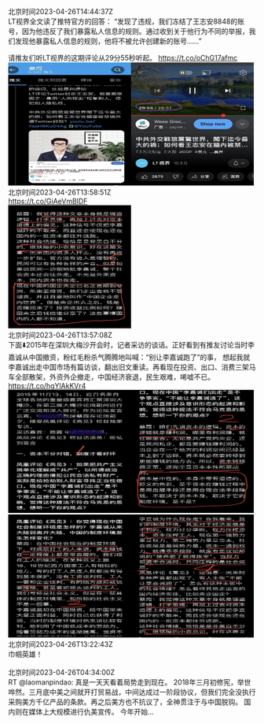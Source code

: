 北京时间2023-04-26T14:44:37Z<br>LT视界全文读了推特官方的回答：
“发现了违规，我们冻结了王志安8848的账号，因为他违反了我们暴露私人信息的规则。通过收到关于他行为不同的举报，我们发现他暴露私人信息的规则，他将不被允许创建新的账号……”

请推友们听LT视界的这期评论从29分55秒听起。 https://t.co/oChG17afmc<br><img src='/temp/2023/1651115044690882561_0.jpg' width='250' height='250'><img src='/temp/2023/1651115044690882561_1.jpg' width='250' height='250'><br>北京时间2023-04-26T13:58:51Z<br>https://t.co/GiAeVmBlDF<br><img src='/temp/2023/1651103527606063109_0.jpg' width='250' height='250'><br>北京时间2023-04-26T13:57:08Z<br>下面⬇️2015年在深圳大梅沙开会时，记者采访的谈话。正好看到有推友讨论当时李嘉诚从中国撤资，粉红毛粉杀气腾腾地叫喊：“别让李嘉诚跑了”的事，
想起我就李嘉诚出走中国市场有篇访谈，翻出旧文重读。再看现在投资、出口、消费三架马车全部散架，外资外企撤走，中国经济衰退，民生艰难，唏嘘不已。 https://t.co/hgYlAkKVr4<br><img src='/temp/2023/1651103094598701057_0.jpg' width='250' height='250'><img src='/temp/2023/1651103094598701057_1.jpg' width='250' height='250'><img src='/temp/2023/1651103094598701057_2.jpg' width='250' height='250'><img src='/temp/2023/1651103094598701057_3.jpg' width='250' height='250'><br>北京时间2023-04-26T13:22:43Z<br>巾帼英雄！<br><br>北京时间2023-04-26T04:34:00Z<br>RT @laomanpindao: 真是一天天看着局势走到现在。
2018年三月初修宪，举世哗然。三月底中美之间就开打贸易战，中间达成过一阶段协议，但我们完全没执行采购美方千亿产品的条款。再之后美方也不抗议了，全神贯注于与中国脱钩。
国内则在媒体上大规模进行仇美宣传。
今年开始…<br><br>
